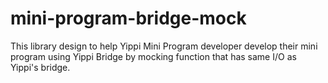# mini-program-bridge-mock
This library design to help Yippi Mini Program developer develop their mini program using Yippi Bridge by mocking function that has same I/O as Yippi's bridge.
